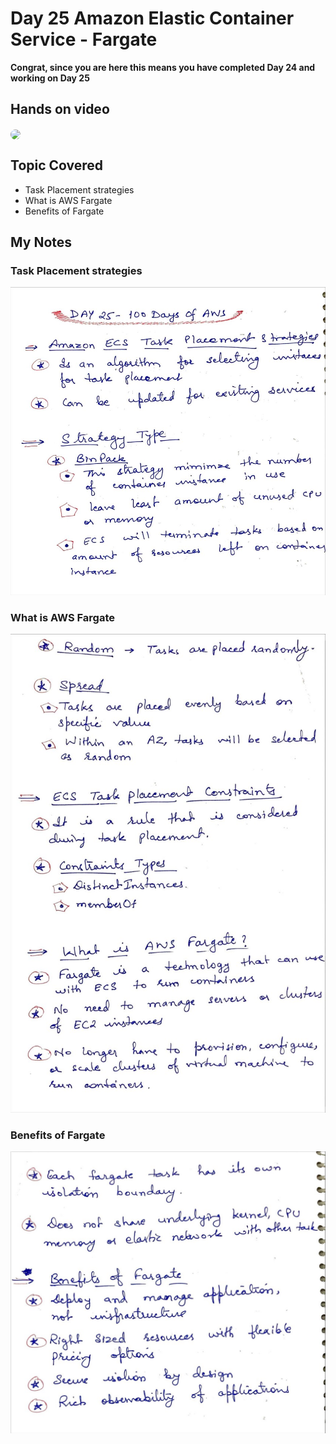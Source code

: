# Day 25 Amazon Elastic Container Service - Fargate

**Congrat, since you are here this means you have completed Day 24 and working on Day 25**

## Hands on video
<a href="https://youtu.be/jV7R1TNKzks">
<img src="https://i3.ytimg.com/vi/jV7R1TNKzks/hqdefault.jpg" align="center" width="200" style="border-radius:40px" />
</a>

## Topic Covered
 - Task Placement strategies
 - What is AWS Fargate
 - Benefits of Fargate

## My Notes

  ### Task Placement strategies
  ![1](./images/d6620dad4aaf8d665d106f1ffb5ac9c589016c82.jpeg)
  
  ### What is AWS Fargate
  ![2](./images/f0ff51614ea6a184629e12e7ef8f3a30adbba8ed.jpeg)
  
  ### Benefits of Fargate
  ![3](./images/29bc3dc31c3f64dc52f17d8bc60991056da8ed13.jpeg)


  
